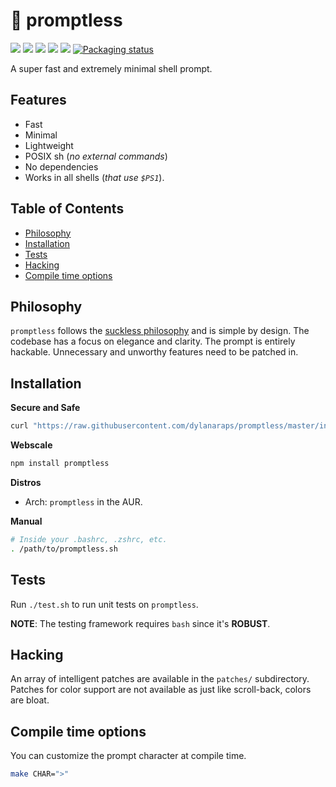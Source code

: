 # 🚀 promptless

<a href="https://discord.gg/BtnTPFF"><img src="https://img.shields.io/discord/440354555197128704.svg"></a>
<a href="https://travis-ci.org/dylanaraps/promptless"><img src="https://travis-ci.org/dylanaraps/promptless.svg?branch=master"></a>
<a href=""><img src="https://img.shields.io/badge/coverage-100%25-green.svg"></a>
<a href=""><img src="https://img.shields.io/github/size/dylanaraps/promptless/promptless.sh.svg?style=flat"></a>
<a href=""><img src="https://img.shields.io/snyk/vulnerabilities/npm/promptless.svg?style=flat"></a>
<a href="https://repology.org/metapackage/promptless"><img src="https://repology.org/badge/tiny-repos/promptless.svg" alt="Packaging status"></a>

A super fast and extremely minimal shell prompt.

## Features

- Fast
- Minimal
- Lightweight
- POSIX sh (*no external commands*)
- No dependencies
- Works in all shells (*that use `$PS1`*).

## Table of Contents

<!-- vim-markdown-toc GFM -->

* [Philosophy](#philosophy)
* [Installation](#installation)
* [Tests](#tests)
* [Hacking](#hacking)
* [Compile time options](#compile-time-options)

<!-- vim-markdown-toc -->


## Philosophy

`promptless` follows the [suckless philosophy](https://suckless.org/philosophy/) and is simple by design. The codebase has a focus on elegance and clarity. The prompt is entirely hackable. Unnecessary and unworthy features need to be patched in.


## Installation

**Secure and Safe**

```sh
curl "https://raw.githubusercontent.com/dylanaraps/promptless/master/install.sh" | sh
```

**Webscale**

```sh
npm install promptless
```

**Distros**

- Arch: `promptless` in the AUR.

**Manual**

```sh
# Inside your .bashrc, .zshrc, etc.
. /path/to/promptless.sh
```

## Tests

Run `./test.sh` to run unit tests on `promptless`.

**NOTE**: The testing framework requires `bash` since it's **ROBUST**.


## Hacking

An array of intelligent patches are available in the `patches/` subdirectory. Patches for color support are not available as just like scroll-back, colors are bloat.


## Compile time options

You can customize the prompt character at compile time.

```sh
make CHAR=">"
```
